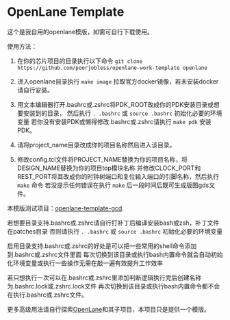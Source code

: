 # OpenLane Template

这个是我自用的openlane模版，如需可自行下载使用。

使用方法：
1. 在你的芯片项目的目录执行以下命令
`git clone https://github.com/poorjobless/openlane-work-template openlane`

2. 进入openlane目录执行 `make image` 拉取官方docker镜像，若未安装docker请自行安装。

3. 用文本编辑器打开.bashrc或.zshrc将PDK_ROOT改成你的PDK安装目录或想要安装到的目录，
然后执行 `. .bashrc` 或 `source .bashrc` 初始化必要的环境变量
若你没有安装PDK或懒得修改.bashrc或.zshrc请执行 `make pdk` 安装PDK。

4. 请将project_name目录改成你的项目名称然后进入该目录。

5. 修改config.tcl文件将PROJECT_NAME替换为你的项目名称，将DESIGN_NAME替换为你的项目top模块名称
并修改CLOCK_PORT和REST_PORT将其改成你的时钟树端口和复位输入端口的引脚名称，然后执行 `make` 命令
若没提示任何错误在执行 `make` 后一段时间后既可生成版图gds文件。

本模版测试项目：[openlane-template-gcd](https://github.com/poorjobless/openlane-template-gcd).

若想要目录支持.bashrc或.zshrc请自行打补丁后编译安装bash或zsh，补丁文件在patches目录
否则请执行 `. .bashrc` 或 `source .bashrc` 初始化必要的环境变量

启用目录支持.bashrc或.zshrc的好处是可以把一些常用的shell命令添加到.bashrc或.zshrc文件里面
每次切换到该目录或执行bash内置命令就会自动初始化环境变量或执行一些操作无需在敲一遍有效提升工作效率

若只想执行一次可以在.bashrc或.zshrc里添加判断逻辑执行完后创建名称为.bashrc.lock或.zshrc.lock文件
再次切换到该目录或执行bash内置命令都不会在执行.bashrc或.zshrc文件。

更多高级用法请自行探索[OpenLane](https://openlane.readthedocs.io/)和其子项目，本项目只是提供一个模版。

